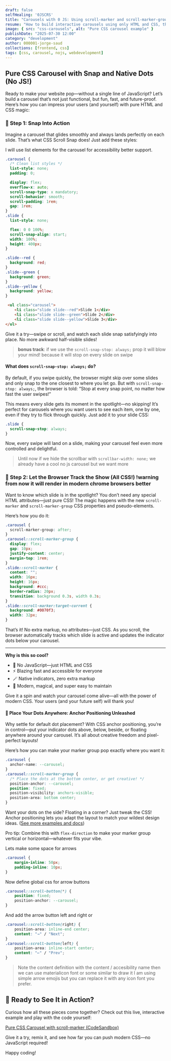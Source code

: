```yaml
---
draft: false
selfHealing: '0JSCRS'
title: "Carousels with 0 JS: Using scroll-marker and scroll-marker-group in CSS"
resume: "How to build interactive carousels using only HTML and CSS, thanks to the new scroll-marker and scroll-marker-group properties."
image: { src: "css-carousels", alt: "Pure CSS carousel example" }
publishDate: "2025-07-30 12:00"
category: "development"
author: 000001-jorge-saud
collections: [frontend, css]
tags: [css, carousel, nojs, webdevelopment]
---
```



## Pure CSS Carousel with Snap and Native Dots (No JS!)

Ready to make your website pop—without a single line of JavaScript? Let’s build a carousel that’s not just functional, but fun, fast, and future-proof. Here’s how you can impress your users (and yourself) with pure HTML and CSS magic:

### 🎢 Step 1: Snap Into Action

Imagine a carousel that glides smoothly and always lands perfectly on each slide. That’s what CSS Scroll Snap does! Just add these styles:

I will use list elements for the carousel for accessibility better support.

```css
.carousel {
  /* Clean list styles */
  list-style: none;
  padding: 0;

  display: flex;
  overflow-x: auto;
  scroll-snap-type: x mandatory;
  scroll-behavior: smooth;
  scroll-padding: 1rem;
  gap: 1rem;
}
.slide {
  list-style: none;

  flex: 0 0 100%;
  scroll-snap-align: start;
  width: 100%;
  height: 400px;
}

.slide--red {
  background: red;
}
.slide--green {
  background: green;
}
.slide--yellow {
  background: yellow;
}


```

```html
 <ul class="carousel">
    <li class="slide slide--red">Slide 1</div>
    <li class="slide slide--green">Slide 2</div>
    <li class="slide slide--yellow">Slide 3</div>
</ul>
```

Give it a try—swipe or scroll, and watch each slide snap satisfyingly into place. No more awkward half-visible slides!


> **bonus track**: if we use the ```scroll-snap-stop: always;``` prop it will blow your mind! because it will stop on every slide on swipe

#### What does `scroll-snap-stop: always;` do?

By default, if you swipe quickly, the browser might skip over some slides and only snap to the one closest to where you let go. But with `scroll-snap-stop: always;`, the browser is told: “Stop at every snap point, no matter how fast the user swipes!”

This means every slide gets its moment in the spotlight—no skipping! It’s perfect for carousels where you want users to see each item, one by one, even if they try to flick through quickly. Just add it to your slide CSS:

```css
.slide {
  scroll-snap-stop: always;
}
```

Now, every swipe will land on a slide, making your carousel feel even more controlled and delightful.

> Until now if we hide the scrollbar with ```scrollbar-width: none;``` we already have a cool no js carousel but we want more

### 👀 Step 2: Let the Browser Track the Show (All CSS!) !warning from now it will render in modern chrome browsers better

Want to know which slide is in the spotlight? You don’t need any special HTML attributes—just pure CSS! The magic happens with the new `scroll-marker` and `scroll-marker-group` CSS properties and pseudo-elements.

Here’s how you do it:

```css
.carousel {
  scroll-marker-group: after;
}
.carousel::scroll-marker-group {
  display: flex;
  gap: 10px;
  justify-content: center;
  margin-top: 1rem;
}
.slide::scroll-marker {
  content: "";
  width: 16px;
  height: 16px;
  background: #ccc;
  border-radius: 20px;
  transition: background 0.3s, width 0.3s;
}
.slide::scroll-marker:target-current {
  background: #0070f3;
  width: 32px;
}
```

That’s it! No extra markup, no attributes—just CSS. As you scroll, the browser automatically tracks which slide is active and updates the indicator dots below your carousel.

---

**Why is this so cool?**

- 🚫 No JavaScript—just HTML and CSS
- ⚡ Blazing fast and accessible for everyone
- 🪄 Native indicators, zero extra markup
- 🤩 Modern, magical, and super easy to maintain

Give it a spin and watch your carousel come alive—all with the power of modern CSS. Your users (and your future self) will thank you!

#### 🎯 Place Your Dots Anywhere: Anchor Positioning Unleashed

Why settle for default dot placement? With CSS anchor positioning, you’re in control—put your indicator dots above, below, beside, or floating anywhere around your carousel. It’s all about creative freedom and pixel-perfect layouts!

Here’s how you can make your marker group pop exactly where you want it:

```css
.carousel {
  anchor-name: --carousel;
}
.carousel::scroll-marker-group {
  /* Place the dots at the bottom center, or get creative! */
  position-anchor: --carousel;
  position: fixed;
  position-visibility: anchors-visible;
  position-area: bottom center;
}
```

Want your dots on the side? Floating in a corner? Just tweak the CSS! Anchor positioning lets you adapt the layout to match your wildest design ideas. ([See more examples and docs](https://developer.chrome.com/blog/anchor-positioning-api?hl=es-419))

Pro tip: Combine this with `flex-direction` to make your marker group vertical or horizontal—whatever fits your vibe.

Lets make some space for arrows

```css
.carousel {
    margin-inline: 50px;
    padding-inline: 10px;
}
```

Now define global css for arrow buttons

```css
.carousel::scroll-button(*) {
    position: fixed;
    position-anchor: --carousel;
}
```

And add the arrow button left and right or 

```css
.carousel::scroll-button(right) {
    position-area: inline-end center;
    content: "→" / "Next";
}
.carousel::scroll-button(left) {
    position-area: inline-start center;
    content: "←" / "Prev";
}
```

> Note the content definition with the content / accesibility name then we can use materialicon font or some similar to draw it I am using simple arrow emojis but you can replace it with any icon font you prefer.


## 🚀 Ready to See It in Action?

Curious how all these pieces come together? Check out this live, interactive example and play with the code yourself:

[Pure CSS Carousel with scroll-marker (CodeSandbox)](https://codesandbox.io/p/sandbox/44lqpr)

Give it a try, remix it, and see how far you can push modern CSS—no JavaScript required!


Happy coding!